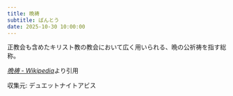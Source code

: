 ```yaml
---
title: 晩祷
subtitle: ばんとう
date: 2025-10-30 10:00:00
---
```


正教会も含めたキリスト教の教会において広く用いられる、晩の公祈祷を指す総称。

<cite>[晩祷 - Wikipedia](https://ja.wikipedia.org/wiki/%E6%99%A9%E7%A5%B7)</cite>より引用

収集元: デュエットナイトアビス